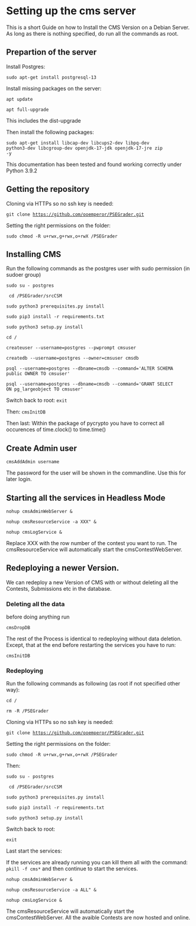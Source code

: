 # Setting up the cms server

This is a short Guide on how to Install the CMS Version on a Debian Server. As long as there is nothing specified, do run all the commands as root. 

## Prepartion of the server

Install Postgres:

<code>sudo apt-get install postgresql-13</code>

Install missing packages on the server:

<code>apt update</code>

<code>apt full-upgrade</code>

This includes the dist-upgrade

Then install the following packages:

<code>sudo apt-get install libcap-dev libcups2-dev libpq-dev python3-dev libcgroup-dev openjdk-17-jdk openjdk-17-jre zip -y</code>

This documentation has been tested and found working correctly under Python 3.9.2

## Getting the repository
Cloning via HTTPs so no ssh key is needed:

<code>git clone https://github.com/ooemperor/PSEGrader.git </code>

Setting the right permissions on the folder:

<code>sudo chmod -R u+rwx,g+rwx,o+rwX /PSEGrader</code>


## Installing CMS
Run the following commands as the postgres user with sudo permission (in sudoer group)

<code>sudo su - postgres</code>

<code> cd /PSEGrader/srcCSM </code>

<code>sudo python3 prerequisites.py install</code>

<code>sudo pip3 install -r requirements.txt</code>


<code>sudo python3 setup.py install</code>

<code>cd /</code>

<code>createuser --username=postgres --pwprompt cmsuser</code>

<code>createdb --username=postgres --owner=cmsuser cmsdb</code>

<code>psql --username=postgres --dbname=cmsdb --command='ALTER SCHEMA public OWNER TO cmsuser'</code>

<code>psql --username=postgres --dbname=cmsdb --command='GRANT SELECT ON pg_largeobject TO cmsuser'</code>

Switch back to root:
<code>exit</code>

Then:
<code>cmsInitDB</code>

Then last:
Within the package of pycrypto you have to correct all occurences of time.clock() to time.time()


## Create Admin user
<code>cmsAddAdmin username</code>

The password for the user will be shown in the commandline. 
Use this for later login. 


## Starting all the services in Headless Mode

<code>nohup cmsAdminWebServer &</code>

<code>nohup cmsResourceService -a XXX" &</code>

<code>nohup cmsLogService &</code>

Replace XXX with the row number of the contest you want to run. The cmsResourceService will automatically start the cmsContestWebServer. 


## Redeploying a newer Version. 
We can redeploy a new Version of CMS with or without deleting all the Contests, Submissions etc in the database. 

### Deleting all the data
before doing anything run 

<code>cmsDropDB</code>

The rest of the Process is identical to redeploying without data deletion. Except, that at the end before restarting the services you have to run:

<code>cmsInitDB</code>

### Redeploying
Run the following commands as following (as root if not specified other way):

<code>cd / </code>

<code>rm -R /PSEGrader</code>

Cloning via HTTPs so no ssh key is needed:

<code>git clone https://github.com/ooemperor/PSEGrader.git </code>

Setting the right permissions on the folder:

<code>sudo chmod -R u+rwx,g+rwx,o+rwX /PSEGrader</code>

Then:

<code>sudo su - postgres</code>

<code> cd /PSEGrader/srcCSM </code>

<code>sudo python3 prerequisites.py install</code>

<code>sudo pip3 install -r requirements.txt</code>


<code>sudo python3 setup.py install</code>

Switch back to root:

<code>exit</code>

Last start the services:

If the services are already running you can kill them all with the command:
<code>pkill -f cms*</code> and then continue to start the services. 

<code>nohup cmsAdminWebServer &</code>

<code>nohup cmsResourceService -a ALL" &</code>

<code>nohup cmsLogService &</code>

The cmsResourceService will automatically start the cmsContestWebServer. 
All the avaible Contests are now hosted and online. 
